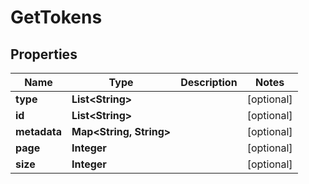 

# GetTokens


## Properties

| Name | Type | Description | Notes |
|------------ | ------------- | ------------- | -------------|
|**type** | **List&lt;String&gt;** |  |  [optional] |
|**id** | **List&lt;String&gt;** |  |  [optional] |
|**metadata** | **Map&lt;String, String&gt;** |  |  [optional] |
|**page** | **Integer** |  |  [optional] |
|**size** | **Integer** |  |  [optional] |



